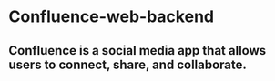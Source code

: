# Confluence-web-backend 
## Confluence is a social media app that allows users to connect, share, and collaborate.
